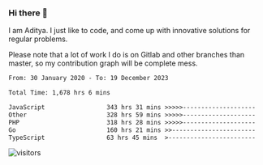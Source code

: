 ### Hi there 👋

I am Aditya. I just like to code, and come up with innovative solutions for regular problems.

Please note that a lot of work I do is on Gitlab and other branches than master, so my contribution graph will be complete mess.

<!--START_SECTION:waka-->

```txt
From: 30 January 2020 - To: 19 December 2023

Total Time: 1,678 hrs 6 mins

JavaScript                 343 hrs 31 mins >>>>>--------------------   20.47 %
Other                      328 hrs 59 mins >>>>>--------------------   19.60 %
PHP                        318 hrs 28 mins >>>>>--------------------   18.98 %
Go                         160 hrs 21 mins >>-----------------------   09.56 %
TypeScript                 63 hrs 45 mins  >------------------------   03.80 %
```

<!--END_SECTION:waka-->

![visitors](https://visitor-badge.glitch.me/badge?page_id=BrainBuzzer.visitor-badge&left_color=green&right_color=red)
